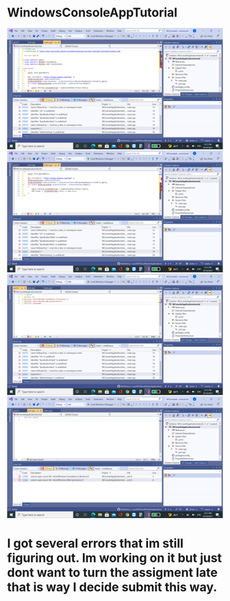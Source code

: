 # WindowsConsoleAppTutorial
![Screenshot](https://raw.githubusercontent.com/PazSheimy/WindowsConsoleAppTutorial/main/Screenshot%20(333).png)
![Screenshot](https://raw.githubusercontent.com/PazSheimy/WindowsConsoleAppTutorial/main/Screenshot%20(334).png)
![Screenshot](https://raw.githubusercontent.com/PazSheimy/WindowsConsoleAppTutorial/main/Screenshot%20(335).png)
![Screenshot](https://raw.githubusercontent.com/PazSheimy/WindowsConsoleAppTutorial/main/Screenshot%20(336).png)
# I got several errors that im still figuring out. Im working on it but just dont want to turn the assigment late that is way I decide submit this way.

